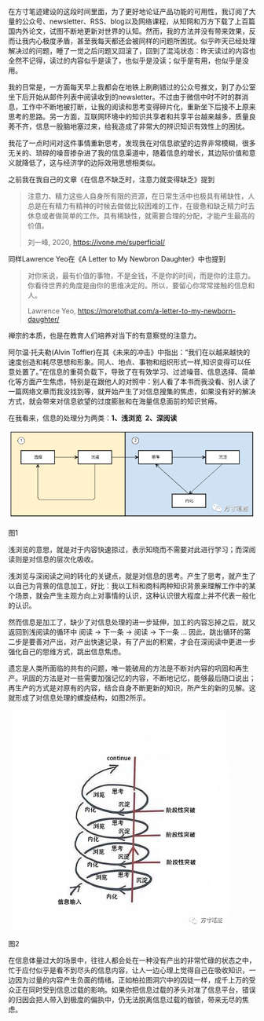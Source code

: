 在方寸笔迹建设的这段时间里面，为了更好地论证产品功能的可用性，我订阅了大量的公众号、newsletter、RSS、blog以及网络课程，从知网和万方下载了上百篇国内外论文，试图不断地更新对世界的认知。然而，我的方法并没有带来效果，反而让我内心极度矛盾，甚至我每天都还会被同样的问题所困扰。似乎昨天已经处理解决过的问题，睡了一觉之后问题又回滚了，回到了混沌状态：昨天读过的内容也全然不记得，读过的内容似乎是读了，也似乎是没读；似乎是有用，也似乎是没用。

我的日常是，一方面每天早上我都会在地铁上刷刷错过的公众号推文，到了办公室坐下后开始从邮件列表中阅读收到的newsletter。不过由于微信中时不时的群消息，工作中不断地被打断，让我的阅读和思考变得碎片化，重新坐下后接不上原来思考的思路。另一方面，互联网环境中的知识共享者和共享平台越来越多，质量良莠不齐，信息一股脑地塞过来，给我造成了非常大的辨识知识有效性上的困扰。

我花了一点时间对这件事情重新思考，发现我在对信息欲望的边界非常模糊，很多无关的、琐碎的噪音掺杂进了我的信息渠道中，随着信息的增长，其边际价值和意义就降低了，这与经济学的边际效用思想相类似。

之前我在我自己的文章《在信息不缺乏时，注意力就变得缺乏》提到

> 注意力、精力这些人自身所有限的资源，在日常生活中也极具有稀缺性，人总是在有精力有精神的时候去做做比较困难的工作，在疲惫和缺乏精力时去休息或者做简单的工作。具有稀缺性，就需要合理的分配，才能产生最高的价值。
> 
> 刘一峰, 2020, https://ivone.me/superficial/

同样Lawrence Yeo在《A Letter to My Newbron Daughter》中也提到

> 对你来说，最有价值的事物，不是金钱，不是你的时间，而是你的注意力。你看待世界的角度是由你的思维决定的。所以，要留心你常常接触的信息和人。
> 
> Lawrence Yeo, https://moretothat.com/a-letter-to-my-newborn-daughter/

禅宗的本质，也是在教育人们培养对当下的有意察觉的注意力。  

阿尔温·托夫勒(Alvin Toffler)在其《未来的冲击》中指出：“我们在以越来越快的速度创造和耗尽思想和形象。同人、地点、事物和组织形式一样,知识变得可以任意处置了。”在信息的重荷负载下，导致了在有效学习、过滤噪音、信息选择、简单化等方面产生焦虑，特别是在跟他人的对照中：别人看了本书而我没看、别人读了一篇网络文章而我没找到等，就开始产生了对信息搜集的焦虑，如果没有好的解决方式，就会带来对信息欲望的过度膨胀和在海量信息面前的知识贫瘠。

在我看来，信息的处理分为两类：**1、浅浏览  2、深阅读**

![图片](./assets/overload1.png)

图1  

浅浏览的意思，就是对于内容快速掠过，表示知晓而不需要对此进行学习；而深阅读则是对信息的层次化吸收。

浅浏览与深阅读之间的转化的关键点，就是对信息的思考。产生了思考，就产生了以自己为背景的信息加工，好比：我以工科和商科两种知识背景来理解工作中的某个场景，就会产生主观方向上对事情的认识，这种认识很大程度上并不代表一般化的认识。

然而信息是加工了，缺少了对信息处理的进一步延伸，加工的内容忘掉之后，就又返回到浅阅读的循环中 阅读 -> 下一条 -> 阅读 -> 下一条 ... 因此，跳出循环的第二步是要善对产出，对产出快速记录，有了产出的积累，才会在深阅读中更进一步强化自己的思维方式，跳出信息焦虑。

遗忘是人类所面临的共有的问题，唯一能破局的方法是不断对内容的巩固和再生产。巩固的方法是对一些需要加强记忆的内容，不断地记忆，能够最后随口说出；再生产的方式是对原有的内容，结合自身不断更新的知识，所产生的新的见解。这就形成了对信息处理的螺旋结构，如图2所示。

![图片](./assets/overload2.png)

图2

在信息体量过大的场景中，往往人都会处在一种没有产出的非常忙碌的状态之中，忙于应付似乎是看不到尽头的信息内容，让人一边心理上觉得自己在吸收知识，一边因为过量的内容产生负面的情绪。正如柏拉图洞穴中的囚徒一样，成千上万的受众正在同时受到信息过载的影响。如果你把信息过载的矛头对准了信息平台，错误的归因会把人带入到极度的偏执中，仍无法脱离信息过载的枷锁，带来无尽的焦虑。